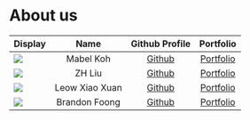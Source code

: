 # About us

Display | Name | Github Profile | Portfolio 
--------|:----:|:--------------:|:---------:
![](https://via.placeholder.com/100.png?text=Photo) | Mabel Koh | [Github](https://github.com/Emkay16) | [Portfolio](docs/team/johndoe.md)
![](https://via.placeholder.com/100.png?text=Photo) | ZH Liu | [Github](https://github.com/fsgmhoward) | [Portfolio](docs/team/zhliu.md)
![](https://via.placeholder.com/100.png?text=Photo) | Leow Xiao Xuan | [Github](https://github.com/leowxx) | [Portfolio](docs/team/johndoe.md)
![](https://via.placeholder.com/100.png?text=Photo) | Brandon Foong | [Github](https://github.com/brandonfoong) | [Portfolio](docs/team/johndoe.md)